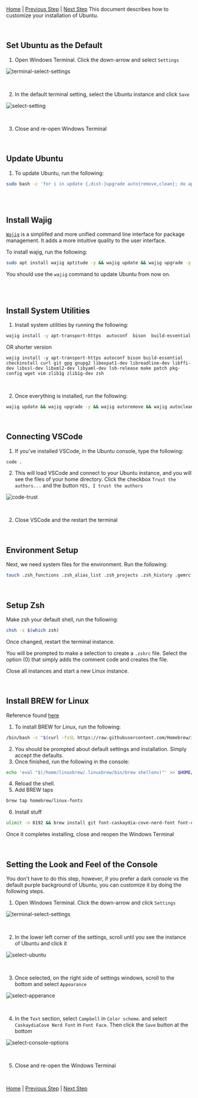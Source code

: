 [Home](README.md) | [Previous Step](install-ubuntu.md) | [Next Step](https://github.com/scott-knight/linux-on-windows-11/blob/main/setup-ssh.md)
This document describes how to customize your installation of Ubuntu.

<br>

## Set Ubuntu as the Default

1. Open Windows Terminal. Click the down-arrow and select `Settings`

![terminal-select-settings](https://github.com/user-attachments/assets/dfd2dce4-527d-42b2-82c0-0dab4105718d)

<br>

2. In the default terminal setting, select the Ubuntu instance and click `Save`

![select-setting](https://github.com/user-attachments/assets/be9b70bf-681b-4f67-8c64-fc248d069fda)

<br>

3. Close and re-open Windows Terminal

<br>

## Update Ubuntu

1. To update Ubuntu, run the following:

```sh
sudo bash -c 'for i in update {,dist-}upgrade auto{remove,clean}; do apt-get $i -y; done'
```

<br><br>

## Install Wajig

[`Wajig`](https://wiki.debian.org/Wajig) is a simplifed and more unified command line interface for package management. It adds a more intuitive quality to the user interface.

To install wajig, run the following:

```sh
sudo apt install wajig aptitude -y && wajig update && wajig upgrade -y && wajig distupgrade -y && wajig autoremove && wajig autoclean
```

You should use the `wajig` command to update Ubuntu from now on.

<br><br>

## Install System Utilities

1. Install system utilities by running the following:

```sh
wajig install -y apt-transport-https  autoconf  bison  build-essential  checkinstall  clang  curl  gcc giflib-tools  git  gpg  gnupg2 libexpat1-dev libffi-dev libheif-dev libgdbm-dev libgdbm6 libglib2.0-0 libglib2.0-dev libgsf-1-dev libheif-dev liblzma-dev libjpeg-dev liblcms2-dev libpoppler-glib8 libpoppler-glib-dev libpng-dev libpq-dev libreadline-dev librsvg2-dev libtiff5-dev libssl-dev libwebp-dev libxml2-dev libxslt-dev libyaml-dev lsb-release make  patch  pkg-config  wget  vim  zlib1g zlib1g-dev  zsh
```

OR shorter version

```
wajig install -y apt-transport-https autoconf bison build-essential checkinstall curl git gpg gnupg2 libexpat1-dev libreadline-dev libffi-dev libssl-dev libxml2-dev libyaml-dev lsb-release make patch pkg-config wget vim zlib1g zlib1g-dev zsh
```

<br/>

2. Once everything is installed, run the following:

```sh
wajig update && wajig upgrade -y && wajig autoremove && wajig autoclean
```

<br>

## Connecting VSCode

1. If you've installed VSCode, in the Ubuntu console, type the following:

```sh
code .
```

2. This will load VSCode and connect to your Ubuntu instance, and you will see the files of your home directory. Click the checkbox `Trust the authors...` and the button `YES, I trust the authors` 

![code-trust](https://github.com/user-attachments/assets/1be841c2-9ec9-4df9-80b5-5b9b77c38b65)

<br>

2. Close VSCode and the restart the terminal

<br>

## Environment Setup

Next, we need system files for the environment. Run the following:

```sh
touch .zsh_functions .zsh_alias_list .zsh_projects .zsh_history .gemrc .gitconfig && mkdir dev.projects
```

<br>

## Setup Zsh

Make zsh your default shell, run the following:

```sh
chsh -s $(which zsh)
```

Once changed, restart the terminal instance.

You will be prompted to make a selection to create a `.zshrc` file. Select the option (0) that simply adds the comment code and creates the file.

Close all instances and start a new Linux instance.

<br/>

## Install BREW for Linux

Reference found [here](https://docs.brew.sh/Homebrew-on-Linux)

1. To install BREW for Linux, run the following:

```sh
/bin/bash -c "$(curl -fsSL https://raw.githubusercontent.com/Homebrew/install/HEAD/install.sh)"
```

2. You should be prompted about default settings and installation. Simply accept the defaults.
3. Once finished, run the following in the console:
   
```sh
echo 'eval "$(/home/linuxbrew/.linuxbrew/bin/brew shellenv)"' >> $HOME/.zshrc && eval "$(/home/linuxbrew/.linuxbrew/bin/brew shellenv)"
```

4. Reload the shell.
5. Add BREW taps

```sh
brew tap homebrew/linux-fonts
```

6. Install stuff

```sh
ulimit -n 8192 && brew install git font-caskaydia-cove-nerd-font font-caskaydia-mono-nerd-font
```

Once it completes installing, close and reopen the Windows Terminal

<br>

## Setting the Look and Feel of the Console

You don't have to do this step, however, if you prefer a dark console vs the default purple background of Ubuntu, you can customize it by doing the following steps.

1. Open Windows Terminal. Click the down-arrow and click `Settings`

![terminal-select-settings](https://github.com/user-attachments/assets/318c96d7-9520-4a68-9fd2-8a7decadab8d)

<br>

2. In the lower left corner of the settings, scroll until you see the instance of Ubuntu and click it

![select-ubuntu](https://github.com/user-attachments/assets/8c9a5771-9cc9-42b7-890f-4a03eefbd16b)

<br>

3. Once selected, on the right side of settings windows, scroll to the bottom and select `Appearance`

![select-apperance](https://github.com/user-attachments/assets/79cc661f-d9c0-4beb-9c0c-9b2961e12c17)

<br>

4. In the `Text` section, select `Campbell` in `Color scheme`. and select `CaskaydiaCove Nerd Font` in `Font Face`. Then click the `Save` button at the bottom

![select-console-options](https://github.com/user-attachments/assets/ba46ec45-0396-4549-bf7f-559b485aa1f9)

<br>

5. Close and re-open the Windows Terminal

<br>

[Home](README.md) | [Previous Step](install-ubuntu.md) | [Next Step](https://github.com/scott-knight/linux-on-windows-11/blob/main/setup-ssh.md)
